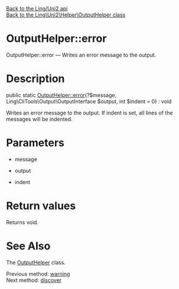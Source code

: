 [Back to the Ling/Uni2 api](https://github.com/lingtalfi/Uni2/blob/master/doc/api/Ling/Uni2.md)<br>
[Back to the Ling\Uni2\Helper\OutputHelper class](https://github.com/lingtalfi/Uni2/blob/master/doc/api/Ling/Uni2/Helper/OutputHelper.md)


OutputHelper::error
================



OutputHelper::error — Writes an error message to the output.




Description
================


public static [OutputHelper::error](https://github.com/lingtalfi/Uni2/blob/master/doc/api/Ling/Uni2/Helper/OutputHelper/error.md)(?$message, Ling\CliTools\Output\OutputInterface $output, int $indent = 0) : void




Writes an error message to the output.
If indent is set, all lines of the messages will be indented.




Parameters
================


- message

    

- output

    

- indent

    


Return values
================

Returns void.








See Also
================

The [OutputHelper](https://github.com/lingtalfi/Uni2/blob/master/doc/api/Ling/Uni2/Helper/OutputHelper.md) class.

Previous method: [warning](https://github.com/lingtalfi/Uni2/blob/master/doc/api/Ling/Uni2/Helper/OutputHelper/warning.md)<br>Next method: [discover](https://github.com/lingtalfi/Uni2/blob/master/doc/api/Ling/Uni2/Helper/OutputHelper/discover.md)<br>

